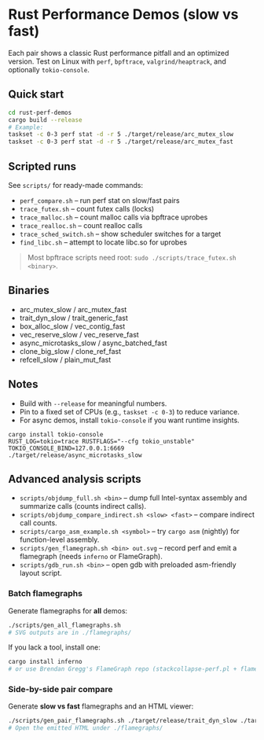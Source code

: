 # Rust Performance Demos (slow vs fast)

Each pair shows a classic Rust performance pitfall and an optimized version. 
Test on Linux with `perf`, `bpftrace`, `valgrind/heaptrack`, and optionally `tokio-console`.

## Quick start
```bash
cd rust-perf-demos
cargo build --release
# Example:
taskset -c 0-3 perf stat -d -r 5 ./target/release/arc_mutex_slow
taskset -c 0-3 perf stat -d -r 5 ./target/release/arc_mutex_fast
```

## Scripted runs
See `scripts/` for ready-made commands:
- `perf_compare.sh` – run perf stat on slow/fast pairs
- `trace_futex.sh` – count futex calls (locks)
- `trace_malloc.sh` – count malloc calls via bpftrace uprobes
- `trace_realloc.sh` – count realloc calls
- `trace_sched_switch.sh` – show scheduler switches for a target
- `find_libc.sh` – attempt to locate libc.so for uprobes

> Most bpftrace scripts need root: `sudo ./scripts/trace_futex.sh <binary>`.

## Binaries
- arc_mutex_slow / arc_mutex_fast
- trait_dyn_slow / trait_generic_fast
- box_alloc_slow / vec_contig_fast
- vec_reserve_slow / vec_reserve_fast
- async_microtasks_slow / async_batched_fast
- clone_big_slow / clone_ref_fast
- refcell_slow / plain_mut_fast

## Notes
- Build with `--release` for meaningful numbers.
- Pin to a fixed set of CPUs (e.g., `taskset -c 0-3`) to reduce variance.
- For async demos, install `tokio-console` if you want runtime insights.
```
cargo install tokio-console
RUST_LOG=tokio=trace RUSTFLAGS="--cfg tokio_unstable" TOKIO_CONSOLE_BIND=127.0.0.1:6669 ./target/release/async_microtasks_slow
```

## Advanced analysis scripts

- `scripts/objdump_full.sh <bin>` – dump full Intel-syntax assembly and summarize calls (counts indirect calls).
- `scripts/objdump_compare_indirect.sh <slow> <fast>` – compare indirect call counts.
- `scripts/cargo_asm_example.sh <symbol>` – try `cargo asm` (nightly) for function-level assembly.
- `scripts/gen_flamegraph.sh <bin> out.svg` – record perf and emit a flamegraph (needs `inferno` or FlameGraph).
- `scripts/gdb_run.sh <bin>` – open gdb with preloaded asm-friendly layout script.


### Batch flamegraphs

Generate flamegraphs for **all** demos:
```bash
./scripts/gen_all_flamegraphs.sh
# SVG outputs are in ./flamegraphs/
```
If you lack a tool, install one:
```bash
cargo install inferno
# or use Brendan Gregg's FlameGraph repo (stackcollapse-perf.pl + flamegraph.pl)
```


### Side-by-side pair compare

Generate **slow vs fast** flamegraphs and an HTML viewer:
```bash
./scripts/gen_pair_flamegraphs.sh ./target/release/trait_dyn_slow ./target/release/trait_generic_fast
# Open the emitted HTML under ./flamegraphs/
```
